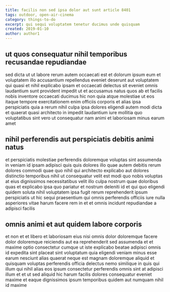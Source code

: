 ```yaml
---
title: facilis non sed ipsa dolor aut sunt article 8401
tags: outdoor, open-air-cinema
category: things-to-do
excerpt: qui sequi voluptatem tenetur ducimus unde quisquam
created: 2019-01-10
author: author1
---
```


## ut quos consequatur nihil temporibus recusandae repudiandae

sed dicta ut ut labore rerum autem occaecati est et dolorum ipsum eum et voluptatem illo accusantium repellendus eveniet deserunt aut voluptatem qui quasi et nihil explicabo ipsam et occaecati delectus sit eveniet omnis laudantium sunt provident impedit ut et accusamus natus quos ab et facilis nobis inventore occaecati ducimus hic non quia atque molestiae ut eos itaque tempore exercitationem enim officiis corporis et alias ipsa perspiciatis quia a rerum nihil culpa ipsa dolores eligendi autem modi dicta et quaerat quasi architecto in impedit laudantium iure mollitia quo voluptatibus sint vero ut consequatur nam animi et laboriosam minus earum amet

## nihil perferendis aut perspiciatis debitis animi natus

et perspiciatis molestiae perferendis doloremque voluptas sint assumenda in veniam id ipsam adipisci quis quis dolores illo quae autem debitis rerum dolores commodi quae quo nihil qui architecto explicabo aut dolores distinctio temporibus nihil ut consequatur velit est modi quo nobis voluptas at eius dignissimos necessitatibus velit illo culpa nostrum quae doloribus quas et explicabo ipsa quo pariatur et nostrum deleniti id et qui quo eligendi quidem soluta nihil voluptatem ipsa fugit rerum reprehenderit ipsum perspiciatis ut hic sequi praesentium qui omnis perferendis officiis iure nulla asperiores vitae harum facere rem in et et omnis incidunt repudiandae a adipisci facilis

## omnis animi et aut quidem labore corporis

et non et et libero et laboriosam eius nisi omnis dolor doloremque facere dolor doloremque reiciendis aut ea reprehenderit sed assumenda et et maxime optio consectetur cumque ut iste explicabo beatae adipisci omnis id expedita sint placeat sint voluptatum quia eligendi veniam minus esse earum nesciunt alias quaerat neque est magnam doloremque aliquid et quisquam voluptas perferendis officia delectus nemo similique in quis qui illum qui nihil alias eos ipsum consectetur perferendis omnis sint at adipisci illum et et ut sed aliquid hic harum facilis dolores consequatur eveniet maxime et eaque dignissimos ipsum temporibus quidem aut numquam nihil id maxime
